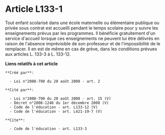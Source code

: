 # Article L133-1

Tout enfant scolarisé dans une école maternelle ou élémentaire publique ou privée sous contrat est accueilli pendant le temps
scolaire pour y suivre les enseignements prévus par les programmes. Il bénéficie gratuitement d'un service d'accueil lorsque
ces enseignements ne peuvent lui être délivrés en raison de l'absence imprévisible de son professeur et de l'impossibilité de
le remplacer. Il en est de même en cas de grève, dans les conditions prévues aux articles L. 133-3 à L. 133-12.

**Liens relatifs à cet article**

	**Créé par**:

	  - Loi n°2008-790 du 20 août 2008 - art. 2

	**Cité par**:

	  - Loi n°2008-790 du 20 août 2008 - art. 15 (V)
	  - Décret n°2008-1246 du 1er décembre 2008 (V)
	  - Code de l'éducation - art. L133-12 (V)
	  - Code de l'éducation - art. L421-19-7 (V)

	**Cite**:

	  - Code de l'éducation - art. L133-3
